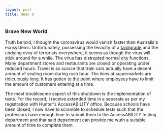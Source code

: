 ```yaml
---
layout: post
title: Week 8
---
```


###  Brave New World

  Truth be told, I thought the coronavirus would vanish faster than Australia's ecosystems. Unfortunately, possessing the tenacity of a [tardigrade](https://en.wikipedia.org/wiki/Tardigrade) and the undying evvy of terrorists everywhere, it seems as though the virus will stick around for a while.
  The virus has distrupted normal city functions. Many department stores and restaurants are closed or operating under reduced hours. Travel is so scarce that train cars actually have a decent amount of seating room during rush hour. The lines at supermarkets are ridiculously long. It has gotten to the point where employees have to limit the amount of customers entering at a time. 

The most troublesome aspect of this shutdown is the implementation of tests. For the record, I receive extended time in a seperate as per my registration with Hunter's AccessABILITY office. Because schools have been closed, I now have to scramble to schedule tests such that the professors have enough time to submit them to the AccessABILITY testing department and that said department can provide me wuth a suitable amount of time to complete them.
